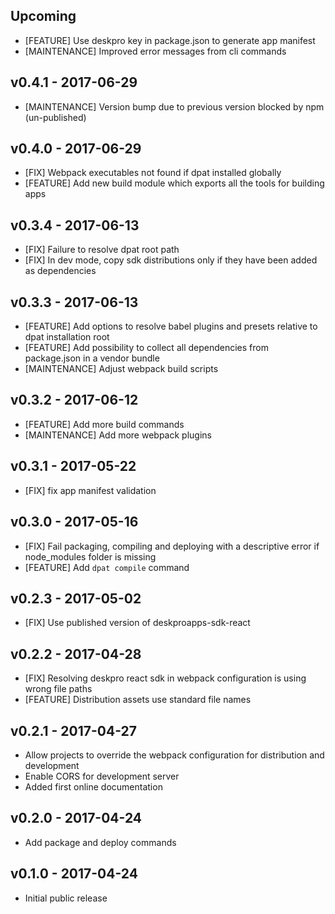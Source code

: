 ## Upcoming

* [FEATURE] Use deskpro key in package.json to generate app manifest
* [MAINTENANCE] Improved error messages from cli commands
  
## v0.4.1 - 2017-06-29

* [MAINTENANCE] Version bump due to previous version blocked by npm (un-published)  

## v0.4.0 - 2017-06-29

* [FIX] Webpack executables not found if dpat installed globally
* [FEATURE] Add new build module which exports all the tools for building apps

## v0.3.4 - 2017-06-13

* [FIX] Failure to resolve dpat root path 
* [FIX] In dev mode, copy sdk distributions only if they have been added as dependencies 

## v0.3.3 - 2017-06-13

* [FEATURE] Add options to resolve babel plugins and presets relative to dpat installation root
* [FEATURE] Add possibility to collect all dependencies from package.json in a vendor bundle
* [MAINTENANCE] Adjust webpack build scripts  

## v0.3.2 - 2017-06-12

* [FEATURE] Add more build commands
* [MAINTENANCE] Add more webpack plugins

## v0.3.1 - 2017-05-22

* [FIX] fix app manifest validation

## v0.3.0 - 2017-05-16

* [FIX] Fail packaging, compiling and deploying with a descriptive error if node_modules folder is missing
* [FEATURE] Add `dpat compile` command


## v0.2.3 - 2017-05-02

* [FIX] Use published version of deskproapps-sdk-react

## v0.2.2 - 2017-04-28

* [FIX] Resolving deskpro react sdk in webpack configuration is using wrong file paths
* [FEATURE] Distribution assets use standard file names

## v0.2.1 - 2017-04-27

* Allow projects to override the webpack configuration for distribution and development
* Enable CORS for development server
* Added first online documentation

## v0.2.0 - 2017-04-24

* Add package and deploy commands

## v0.1.0 - 2017-04-24

* Initial public release